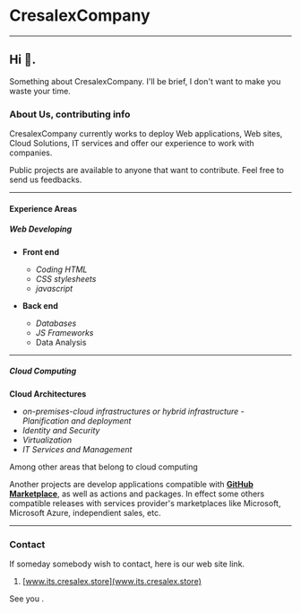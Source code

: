 # CresalexCompany

----------------------------------------------------------------------------

## Hi 👋.

Something about CresalexCompany. I'll be brief, I don't want to make you waste your time.


### **About Us, contributing info**

CresalexCompany currently works to deploy Web applications, Web sites, Cloud Solutions, IT services and offer our experience to work with companies.

Public projects are available to anyone that want to contribute. Feel free to send us feedbacks.

-------------------------------------------------------------------------------------------------------------------------------------------------------------

#### Experience Areas
  

##### **Web Developing**

- **Front end**
     - _Coding HTML_ 
     - _CSS stylesheets_
     - _javascript_ 
      
- **Back end**	
     - _Databases_
     - _JS Frameworks_
     - Data Analysis

-------------------------------------------------------------------------------------------------------------------------------------------------------------

##### **Cloud Computing**

 **Cloud Architectures**
 
  - _on-premises-cloud infrastructures or hybrid infrastructure_
		- _Planification and deployment_
  - _Identity and Security_
  - _Virtualization_
  - _IT Services and Management_
   
Among other areas that belong to cloud computing


Another projects are develop applications compatible with  [**GitHub Marketplace**](https://github.com/marketplace), as well as actions and packages. In effect some others compatible releases with services provider's marketplaces like Microsoft, Microsoft Azure, independient sales, etc.
 
------------------------------------------------------------------------------------------------------------------------------------------------------------			

### Contact 
 
 If someday somebody wish to contact, here is our web site link. 

1. [www.its.cresalex.store](www.its.cresalex.store)


 See you .
